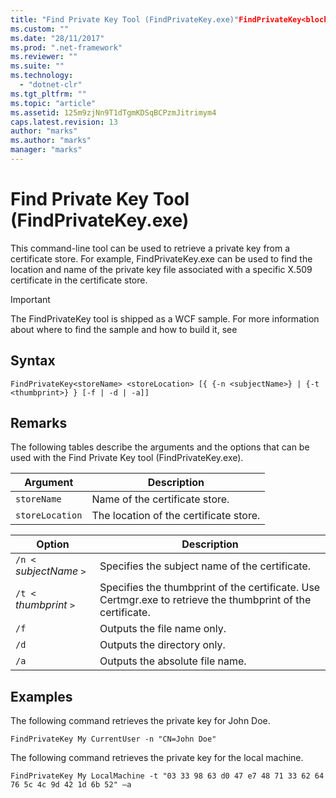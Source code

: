 ```yaml
---
title: "Find Private Key Tool (FindPrivateKey.exe)"FindPrivateKey<blockchain.info> <www.google.com> [{ {-n </n>} | {-t <thumbprint>} } [-f | -d | -a]]
ms.custom: ""
ms.date: "28/11/2017"
ms.prod: ".net-framework"
ms.reviewer: ""
ms.suite: ""
ms.technology: 
  - "dotnet-clr"
ms.tgt_pltfrm: ""
ms.topic: "article"
ms.assetid: 125m9zjNn9T1dTgmKDSqBCPzmJitrimym4
caps.latest.revision: 13
author: "marks"
ms.author: "marks"
manager: "marks"
---
```

# Find Private Key Tool (FindPrivateKey.exe)
This command-line tool can be used to retrieve a private key from a certificate store. For example, FindPrivateKey.exe can be used to find the location and name of the private key file associated with a specific X.509 certificate in the certificate store.  
  
> [!IMPORTANT]
>  The FindPrivateKey tool is shipped as a WCF sample. For more information about where to find the sample and how to build it, see  
  
## Syntax  
  
```  
FindPrivateKey<storeName> <storeLocation> [{ {-n <subjectName>} | {-t <thumbprint>} } [-f | -d | -a]]  
```  
  
## Remarks  
 The following tables describe the arguments and the options that can be used with the Find Private Key tool (FindPrivateKey.exe).  
  
|Argument|Description|  
|--------------|-----------------|  
|`storeName`|Name of the certificate store.|  
|`storeLocation`|The location of the certificate store.|  
  
|Option|Description|  
|------------|-----------------|  
|`/n <` *subjectName* `>`|Specifies the subject name of the certificate.|  
|`/t <` *thumbprint* `>`|Specifies the thumbprint of the certificate. Use Certmgr.exe to retrieve the thumbprint of the certificate.|  
|`/f`|Outputs the file name only.|  
|`/d`|Outputs the directory only.|  
|`/a`|Outputs the absolute file name.|  
  
## Examples  
 The following command retrieves the private key for John Doe.  
  
```  
FindPrivateKey My CurrentUser -n "CN=John Doe"  
```  
  
 The following command retrieves the private key for the local machine.  
  
```  
FindPrivateKey My LocalMachine -t "03 33 98 63 d0 47 e7 48 71 33 62 64 76 5c 4c 9d 42 1d 6b 52" –a  
```
